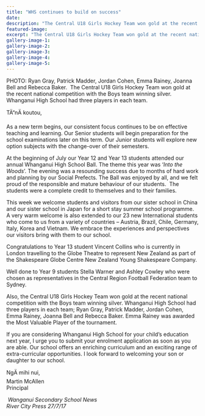 ```yaml
---
title: "WHS continues to build on success"
date: 
description: "The Central U18 Girls Hockey Team won gold at the recent national competition with the Boys team winning silver. WHS had three players in each team..."
featured-image: 
excerpt: "The Central U18 Girls Hockey Team won gold at the recent national competition with the Boys team winning silver. Whanganui High School had three players in each team."
gallery-image-1: 
gallery-image-2: 
gallery-image-3: 
gallery-image-4: 
gallery-image-5: 
---
```


<p>PHOTO: Ryan Gray, Patrick Madder, Jordan Cohen, Emma Rainey, Joanna Bell and Rebecca Baker. &nbsp;The Central U18 Girls Hockey Team won gold at the recent national competition with the Boys team winning silver. Whanganui High School had three players in each team.</p>
<p>TÄ“nÄ koutou,</p>
<p>As a new term begins, our consistent focus continues to be on effective teaching and learning. Our Senior students will begin preparation for the school examinations later on this term. Our Junior students will explore new option subjects with the change-over of their semesters.</p>
<p>At the beginning of July our Year 12 and Year 13 students attended our annual Whanganui High School Ball. The theme this year was &lsquo;<em>Into the Woods</em>&rsquo;. The evening was a resounding success due to months of hard work and planning by our Social Prefects. The Ball was enjoyed by all, and we felt proud of the responsible and mature behaviour of our students.&nbsp; The students were a complete credit to themselves and to their families.</p>
<p>This week we welcome students and visitors from our sister school in China and our sister school in Japan for a short stay summer school programme. A very warm welcome is also extended to our 23 new International students who come to us from a variety of countries &ndash; Austria, Brazil, Chile, Germany, Italy, Korea and Vietnam. We embrace the experiences and perspectives our visitors bring with them to our school.</p>
<p>Congratulations to Year 13 student Vincent Collins who is currently in London travelling to the Globe Theatre to represent New Zealand as part of the Shakespeare Globe Centre New Zealand Young Shakespeare Company.</p>
<p>Well done to Year 9 students Stella Warner and Ashley Cowley who were chosen as representatives in the Central Region Football Federation team to Sydney.&nbsp;</p>
<p>Also, the Central U18 Girls Hockey Team won gold at the recent national competition with the Boys team winning silver. Whanganui High School had three players in each team; Ryan Gray, Patrick Madder, Jordan Cohen, Emma Rainey, Joanna Bell and Rebecca Baker. Emma Rainey was awarded the Most Valuable Player of the tournament.&nbsp;</p>
<p>If you are considering Whanganui High School for your child&rsquo;s education next year, I urge you to submit your enrolment application as soon as you are able. Our school offers an enriching curriculum and an exciting range of extra-curricular opportunities. I look forward to welcoming your son or daughter to our school.</p>
<p>NgÄ mihi nui,<br />Martin McAllen<br />Principal</p>
<p><em>&nbsp;Wanganui Secondary School News<br />River City Press 27/7/17</em></p>

